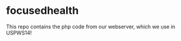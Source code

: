 focusedhealth
=============

This repo contains the php code from our webserver, which we use in USPWS14!

